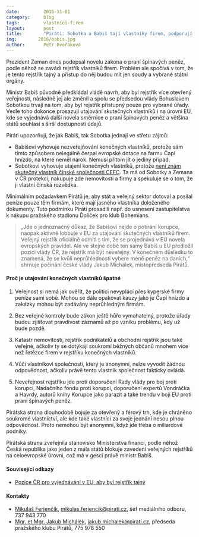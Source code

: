 ```yaml
---
date:         2016-11-01
category:     blog
tags:         vlastníci-firem
layout:       post
title:        "Piráti: Sobotka a Babiš tají vlastníky firem, podporují tím korupci." 
img:        2016/babis.jpg
author:       Petr Dvořáková
---
```


Prezident Zeman dnes podepsal novelu zákona o praní špinavých peněz, podle něhož se zavádí rejstřík vlastníků firem. Problém ale spočívá v tom, že je tento rejstřík tajný a přístup do něj budou mít jen soudy a vybrané státní orgány.

Ministr Babiš původně předkládal vládě návrh, aby byl rejstřík více otevřený veřejnosti, následně jej ale změnil a spolu se předsedou vlády Bohuslavem Sobotkou trvají na tom, aby byl rejstřík přístupný pouze pro vybrané úřady. Vedle toho dokonce prosazují utajování skutečných vlastníků i na úrovni EU, kde se vyjednává další novela směrnice o praní špinavých peněz a většina států souhlasí s širší dostupností údajů.

Piráti upozorňují, že jak Babiš, tak Sobotka jednají ve střetu zájmů:

* Babišovi vyhovuje nezveřejňování konečných vlastníků, protože sám tímto způsobem nelegálně čerpal evropské dotace na farmu Čapí hnízdo, na které neměl nárok. Nemusí přitom jít o jediný případ.
* Sobotkovi vyhovuje utajení konečných vlastníků, protože [není znám skutečný vlastník čínské společnosti CEFC](http://hlidacipes.org/patrani-po-korenech-tvrdikovy-cefc-v-cine-nahrava-spekulacim-konecny-vlastnik-dve-esrocka-majitele-neznami/). Ta má od Sobotky a Zemana v ČR protekci, nakupuje zde nemovitosti a firmy a spekuluje se o tom, že ji vlastní čínská rozvědka.

Minimálním požadavkem Pirátů je, aby stát a veřejný sektor dotoval a posílal peníze pouze těm firmám, které mají jasného vlastníka doloženého dokumenty. Tuto podmínku Piráti prosadili např. do usnesení zastupitelstva k nákupu pražského stadionu Ďolíček pro klub Bohemians.

> „Jde o jednoznačný důkaz, že Babišovi nejde o potírání korupce, naopak aktivně lobbuje v EU za utajování skutečných vlastníků firem. Veřejný rejstřík oficiálně odmítl s tím, že se projednává v EU novela evropských pravidel. Ale ve stejné době ten samý Babiš u EU předložil pozici vlády ČR, že rejstřík má být neveřejný. V konečném důsledku to znamená, že se kvůli neprůhlednosti vybere méně peněz na daních,“ shrnuje počínání české vlády Jakub Michálek, místopředseda Pirátů.

#### Proč je utajování konečných vlastníků špatné

1. Veřejnost si nemá jak ověřit, že politici nevyplácí přes kyperské firmy peníze sami sobě. Mohou se dále opakovat kauzy jako je Čapí hnízdo a zakázky mohou být zadávány neprůhledným firmám.

2. Bez veřejné kontroly bude zákon ještě hůře vymahatelný, protože úřady budou zjišťovat pravdivost záznamů až po vzniku problému, kdy už bude pozdě.

3. Katastr nemovitostí, rejstřík podnikatelů a obchodní rejstřík jsou také veřejné, ačkoliv ty se dotýkají soukromí běžných občanů mnohem více než řetězce firem v rejstříku konečných vlastníků.

4. Vůči vlastníkovi společnosti, který je anonymní, nelze vyvodit žádnou odpovědnost, ačkoliv právě tento vlastník společnost fakticky ovládá.

5. Neveřejnost rejstříku jde proti doporučení Rady vlády pro boj proti korupci, Nadačního fondu proti korupci, doporučení expertů Vondráčka a Havrdy, autorů knihy Korupce jako parazit a také trendu v boji EU proti praní špinavých peněz.

Pirátská strana dlouhodobě bojuje za otevřený a férový trh, kde je chráněno soukromé vlastnictví, ale kde také vlastníci za svoje jednání nesou plnou odpovědnost. Proto nemohou být anonymní, když jde třeba o miliardové podniky.

Pirátská strana zveřejnila stanovisko Ministerstva financí, podle něhož Česká republika jako jeden z mála států blokuje zavedení veřejných rejstříků na celoevropské úrovni, což má v gesci právě ministr Babiš.

#### Související odkazy 

* [Pozice ČR pro vyjednávání v EU, aby byl rejstřík tajný](https://github.com/pirati-byro/spisy-parl-2016/raw/master/3988-pozice-aml-smernice/03-castecne-odmitnuti-zadosti/priloha-k-poskytnuti.pdf)

#### Kontakty

* [Mikuláš Ferjenčík](https://www.pirati.cz/lide/mikulas_ferjencik), [mikulas.ferjencik@pirati.cz](mikulas.ferjencik@pirati.cz), šéf mediálního odboru, 737 943 770 
* [Mgr. et Mgr. Jakub Michálek](https://www.pirati.cz/lide/jakub_michalek), [jakub.michalek@pirati.cz](jakub.michalek@pirati.cz), předseda pražského klubu Pirátů, 775 978 550
